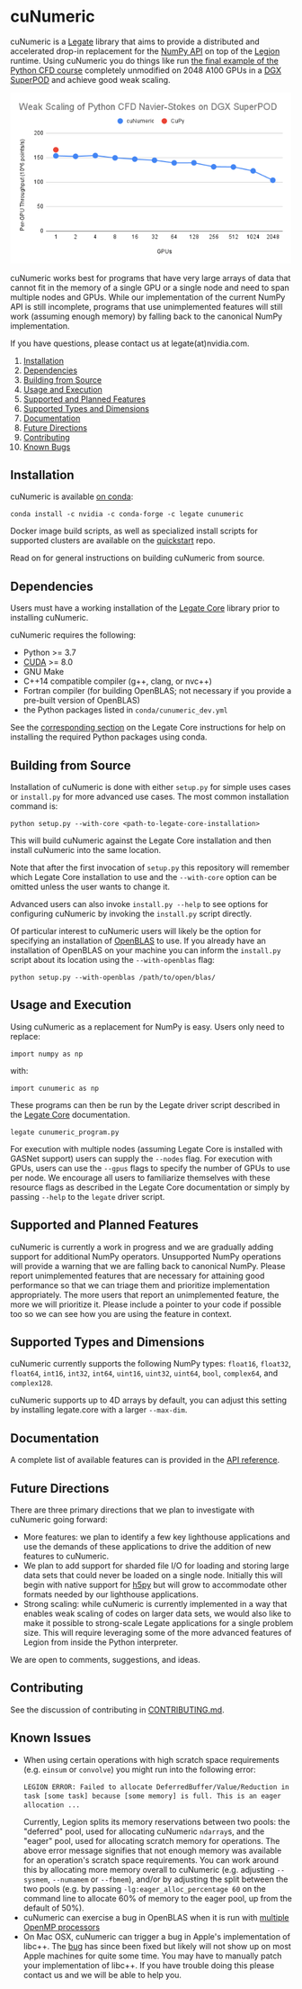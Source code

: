 <!--
Copyright 2021-2022 NVIDIA Corporation

Licensed under the Apache License, Version 2.0 (the "License");
you may not use this file except in compliance with the License.
You may obtain a copy of the License at

    http://www.apache.org/licenses/LICENSE-2.0

Unless required by applicable law or agreed to in writing, software
distributed under the License is distributed on an "AS IS" BASIS,
WITHOUT WARRANTIES OR CONDITIONS OF ANY KIND, either express or implied.
See the License for the specific language governing permissions and
limitations under the License.

-->

# cuNumeric

cuNumeric is a [Legate](https://github.com/nv-legate/legate.core) library
that aims to provide a distributed and accelerated drop-in replacement for the
[NumPy API](https://numpy.org/doc/stable/reference/) on top of the
[Legion](https://legion.stanford.edu) runtime. Using cuNumeric you do things like run
[the final example of the Python CFD course](https://github.com/barbagroup/CFDPython/blob/master/lessons/15_Step_12.ipynb)
completely unmodified on 2048 A100 GPUs in a [DGX SuperPOD](https://github.com/barbagroup/CFDPython/blob/master/lessons/15_Step_12.ipynb) and achieve good weak scaling.

<img src="docs/figures/cfd-demo.png" alt="drawing" width="500"/>

cuNumeric works best for programs that have very large arrays of data
that cannot fit in the memory of a single GPU or a single node and need
to span multiple nodes and GPUs. While our implementation of the current
NumPy API is still incomplete, programs that use unimplemented features
will still work (assuming enough memory) by falling back to the
canonical NumPy implementation.

If you have questions, please contact us at legate(at)nvidia.com.

1. [Installation](#installation)
1. [Dependencies](#dependencies)
1. [Building from Source](#building-from-source)
1. [Usage and Execution](#usage-and-execution)
1. [Supported and Planned Features](#supported-and-planned-features)
1. [Supported Types and Dimensions](#supported-types-and-dimensions)
1. [Documentation](#documentation)
1. [Future Directions](#future-directions)
1. [Contributing](#contributing)
1. [Known Bugs](#known-bugs)

## Installation

cuNumeric is available [on conda](https://anaconda.org/legate/cunumeric):

```
conda install -c nvidia -c conda-forge -c legate cunumeric
```

Docker image build scripts, as well as specialized install scripts for
supported clusters are available on the
[quickstart](https://github.com/nv-legate/quickstart) repo.

Read on for general instructions on building cuNumeric from source.

## Dependencies

Users must have a working installation of the
[Legate Core](https://github.com/nv-legate/legate.core)
library prior to installing cuNumeric.

cuNumeric requires the following:

  - Python >= 3.7
  - [CUDA](https://developer.nvidia.com/cuda-downloads) >= 8.0
  - GNU Make
  - C++14 compatible compiler (g++, clang, or nvc++)
  - Fortran compiler (for building OpenBLAS; not necessary if you provide a pre-built version of OpenBLAS)
  - the Python packages listed in `conda/cunumeric_dev.yml`

See the [corresponding section](https://github.com/nv-legate/legate.core#dependencies)
on the Legate Core instructions for help on installing the required Python packages
using conda.

## Building from Source

Installation of cuNumeric is done with either `setup.py` for simple
uses cases or `install.py` for more advanced use cases. The most common
installation command is:

```
python setup.py --with-core <path-to-legate-core-installation>
```

This will build cuNumeric against the Legate Core installation and then
install cuNumeric into the same location.

Note that after the first invocation of `setup.py` this repository will remember
which Legate Core installation to use and the `--with-core` option can be
omitted unless the user wants to change it.

Advanced users can also invoke `install.py --help` to see options for
configuring cuNumeric by invoking the `install.py` script directly.

Of particular interest to cuNumeric users will likely be the option for
specifying an installation of [OpenBLAS](https://www.openblas.net/) to use.
If you already have an installation of OpenBLAS on your machine you can
inform the `install.py` script about its location using the `--with-openblas` flag:

```
python setup.py --with-openblas /path/to/open/blas/
```

## Usage and Execution

Using cuNumeric as a replacement for NumPy is easy. Users only need
to replace:

```
import numpy as np
```

with:

```
import cunumeric as np
```

These programs can then be run by the Legate driver script described in the
[Legate Core](https://github.com/nv-legate/legate.core) documentation.

```
legate cunumeric_program.py
```

For execution with multiple nodes (assuming Legate Core is installed with GASNet support)
users can supply the `--nodes` flag. For execution with GPUs, users can use the
`--gpus` flags to specify the number of GPUs to use per node. We encourage all users
to familiarize themselves with these resource flags as described in the Legate Core
documentation or simply by passing `--help` to the `legate` driver script.

## Supported and Planned Features

cuNumeric is currently a work in progress and we are gradually adding support for
additional NumPy operators. Unsupported NumPy operations will provide a
warning that we are falling back to canonical NumPy. Please report unimplemented
features that are necessary for attaining good performance so that we can triage
them and prioritize implementation appropriately. The more users that report an
unimplemented feature, the more we will prioritize it. Please include a pointer
to your code if possible too so we can see how you are using the feature in context.

## Supported Types and Dimensions

cuNumeric currently supports the following NumPy types: `float16`, `float32`,
`float64`, `int16`, `int32`, `int64`, `uint16`, `uint32`, `uint64`, `bool`,
`complex64`, and `complex128`.

cuNumeric supports up to 4D arrays by default, you can adjust this setting by
installing legate.core with a larger `--max-dim`.

## Documentation

A complete list of available features can is provided in the [API
reference](https://nv-legate.github.io/cunumeric/api/index.html).

## Future Directions

There are three primary directions that we plan to investigate
with cuNumeric going forward:

* More features: we plan to identify a few key lighthouse applications
  and use the demands of these applications to drive the addition of
  new features to cuNumeric.
* We plan to add support for sharded file I/O for loading and
  storing large data sets that could never be loaded on a single node.
  Initially this will begin with native support for [h5py](https://www.h5py.org/)
  but will grow to accommodate other formats needed by our lighthouse
  applications.
* Strong scaling: while cuNumeric is currently implemented in a way that
  enables weak scaling of codes on larger data sets, we would also like
  to make it possible to strong-scale Legate applications for a single
  problem size. This will require leveraging some of the more advanced
  features of Legion from inside the Python interpreter.

We are open to comments, suggestions, and ideas.

## Contributing

See the discussion of contributing in [CONTRIBUTING.md](CONTRIBUTING.md).

## Known Issues

 * When using certain operations with high scratch space requirements (e.g.
   `einsum` or `convolve`) you might run into the following error:
   ```
   LEGION ERROR: Failed to allocate DeferredBuffer/Value/Reduction in task [some task] because [some memory] is full. This is an eager allocation ...
   ```
   Currently, Legion splits its memory reservations between two pools: the
   "deferred" pool, used for allocating cuNumeric `ndarray`s, and the "eager"
   pool, used for allocating scratch memory for operations. The above error
   message signifies that not enough memory was available for an operation's
   scratch space requirements. You can work around this by allocating more
   memory overall to cuNumeric (e.g. adjusting `--sysmem`, `--numamem` or
   `--fbmem`), and/or by adjusting the split between the two pools (e.g. by
   passing `-lg:eager_alloc_percentage 60` on the command line to allocate 60%
   of memory to the eager pool, up from the default of 50%).
 * cuNumeric can exercise a bug in OpenBLAS when it is run with
   [multiple OpenMP processors](https://github.com/xianyi/OpenBLAS/issues/2146)
 * On Mac OSX, cuNumeric can trigger a bug in Apple's implementation of libc++.
   The [bug](https://bugs.llvm.org/show_bug.cgi?id=43764) has since been fixed but
   likely will not show up on most Apple machines for quite some time. You may have
   to manually patch your implementation of libc++. If you have trouble doing this
   please contact us and we will be able to help you.
